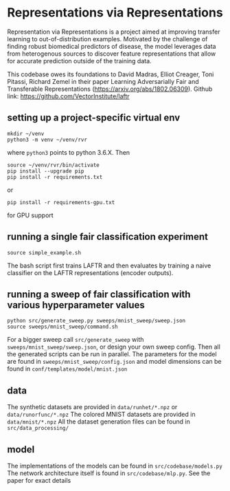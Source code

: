 # Representations via Representations

Representation via Representations is a project aimed at improving transfer learning to out-of-distribution examples. Motivated by the challenge of finding robust biomedical predictors of disease, the model leverages data from heterogenous sources to discover feature representations that allow for accurate prediction outside of the training data.

This codebase owes its foundations to David Madras, Elliot Creager, Toni Pitassi, Richard Zemel in their paper Learning Adversarially Fair and Transferable Representations (https://arxiv.org/abs/1802.06309). Github link: https://github.com/VectorInstitute/laftr

## setting up a project-specific virtual env
```
mkdir ~/venv 
python3 -m venv ~/venv/rvr
```
where `python3` points to python 3.6.X. Then
```
source ~/venv/rvr/bin/activate
pip install --upgrade pip
pip install -r requirements.txt
```
or 
```
pip install -r requirements-gpu.txt
```
for GPU support

## running a single fair classification experiment
```
source simple_example.sh
```
The bash script first trains LAFTR and then evaluates by training a naive classifier on the LAFTR representations (encoder outputs).

## running a sweep of fair classification with various hyperparameter values
```
python src/generate_sweep.py sweeps/mnist_sweep/sweep.json
source sweeps/mnist_sweep/command.sh
```
For a bigger sweep call `src/generate_sweep` with `sweeps/mnist_sweep/sweep.json`, or design your own sweep config. Then all the generated scripts can be run in parallel.
The parameters for the model are found in `sweeps/mnist_sweep/config.json` and model dimensions can be found in `conf/templates/model/mnist.json`

## data
The synthetic datasets are provided in `data/runhet/*.npz` or `data/runorfunc/*.npz`
The colored MNIST datasets are provided in `data/mnist/*.npz`
All the dataset generation files can be found in `src/data_processing/`

## model

The implementations of the models can be found in `src/codebase/models.py`
The network architecture itself is found in `src/codebase/mlp.py`. See the paper for exact details
